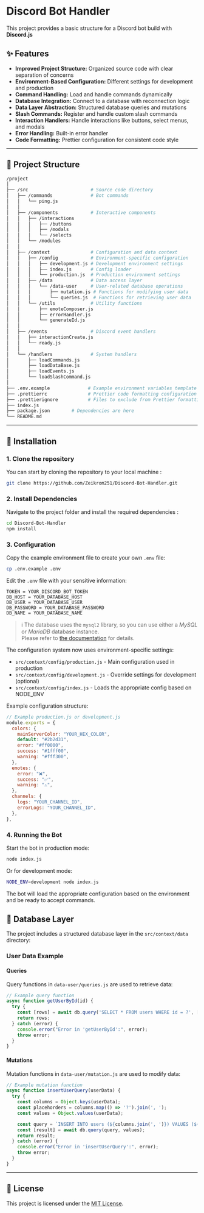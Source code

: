 # Discord Bot Handler

This project provides a basic structure for a Discord bot build with **Discord.js**

## ✨ Features

- **Improved Project Structure:** Organized source code with clear separation of concerns
- **Environment-Based Configuration:** Different settings for development and production
- **Command Handling:** Load and handle commands dynamically
- **Database Integration:** Connect to a database with reconnection logic
- **Data Layer Abstraction:** Structured database queries and mutations
- **Slash Commands:** Register and handle custom slash commands
- **Interaction Handlers:** Handle interactions like buttons, select menus, and modals
- **Error Handling:** Built-in error handler
- **Code Formatting:** Prettier configuration for consistent code style

---

## 📁 Project Structure

```bash
/project
│
├── /src                       # Source code directory
│   ├── /commands              # Bot commands
│   │   └── ping.js
│   │
│   ├── /components            # Interactive components
│   │   ├── /interactions
│   │   │   ├── /buttons
│   │   │   ├── /modals
│   │   │   └── /selects
│   │   └── /modules
│   │
│   ├── /context               # Configuration and data context
│   │   ├── /config            # Environment-specific configuration
│   │   │   ├── development.js # Development environment settings
│   │   │   ├── index.js       # Config loader
│   │   │   └── production.js  # Production environment settings
│   │   ├── /data              # Data access layer
│   │   │   └── /data-user     # User-related database operations
│   │   │       ├── mutation.js # Functions for modifying user data
│   │   │       └── queries.js  # Functions for retrieving user data
│   │   └── /utils             # Utility functions
│   │       ├── emoteComposer.js
│   │       ├── errorHandler.js
│   │       └── generateId.js
│   │
│   ├── /events                # Discord event handlers
│   │   ├── interactionCreate.js
│   │   └── ready.js
│   │
│   └── /handlers              # System handlers
│       ├── loadCommands.js
│       ├── loadDataBase.js
│       ├── loadEvents.js
│       └── loadSlashCommand.js
│
├── .env.example              # Example environment variables template
├── .prettierrc               # Prettier code formatting configuration
├── .prettierignore           # Files to exclude from Prettier formatting
├── index.js
├── package.json        # Dependencies are here
└── README.md
```

---

## 🚀 Installation

### 1. Clone the repository

You can start by cloning the repository to your local machine :

```bash
git clone https://github.com/Zeikrom251/Discord-Bot-Handler.git
```

### 2. Install Dependencies

Navigate to the project folder and install the required dependencies :

```bash
cd Discord-Bot-Handler
npm install
```

### 3. Configuration

Copy the example environment file to create your own `.env` file:

```bash
cp .env.example .env
```

Edit the `.env` file with your sensitive information:

```
TOKEN = YOUR_DISCORD_BOT_TOKEN
DB_HOST = YOUR_DATABASE_HOST
DB_USER = YOUR_DATABASE_USER
DB_PASSWORD = YOUR_DATABASE_PASSWORD
DB_NAME = YOUR_DATABASE_NAME
```

> ℹ️ The database uses the `mysql2` library, so you can use either a _MySQL_ or _MariaDB_ database instance.<br>Please refer to [the documentation](https://sidorares.github.io/node-mysql2/docs/documentation) for details.

The configuration system now uses environment-specific settings:

- `src/context/config/production.js` - Main configuration used in production
- `src/context/config/development.js` - Override settings for development (optional)
- `src/context/config/index.js` - Loads the appropriate config based on NODE_ENV

Example configuration structure:

```js
// Example production.js or development.js
module.exports = {
  colors: {
    mainServerColor: "YOUR_HEX_COLOR",
    default: "#2b2d31",
    error: "#ff0000",
    success: "#1fff00",
    warning: "#fff300",
  },
  emotes: {
    error: "❌",
    success: "✅",
    warning: "⚠️",
  },
  channels: {
    logs: "YOUR_CHANNEL_ID",
    errorLogs: "YOUR_CHANNEL_ID",
  },
},
```

### 4. Running the Bot

Start the bot in production mode:

```bash
node index.js
```

Or for development mode:

```bash
NODE_ENV=development node index.js
```

The bot will load the appropriate configuration based on the environment and be ready to accept commands.

## 💾 Database Layer

The project includes a structured database layer in the `src/context/data` directory:

### User Data Example

#### Queries
Query functions in `data-user/queries.js` are used to retrieve data:

```js
// Example query function
async function getUserById(id) {
  try {
    const [rows] = await db.query('SELECT * FROM users WHERE id = ?', [id]);
    return rows;
  } catch (error) {
    console.error("Error in 'getUserById':", error);
    throw error;
  }
}
```

#### Mutations
Mutation functions in `data-user/mutation.js` are used to modify data:

```js
// Example mutation function
async function insertUserQuery(userData) {
  try {
    const columns = Object.keys(userData);
    const placehorders = columns.map(() => '?').join(', ');
    const values = Object.values(userData);

    const query = `INSERT INTO users (${columns.join(', ')}) VALUES (${placehorders})`;
    const [result] = await db.query(query, values);
    return result;
  } catch (error) {
    console.error("Error in 'insertUserQuery':", error);
    throw error;
  }
}
```

---

## 📄 License

This project is licensed under the [MIT License](https://fr.wikipedia.org/wiki/Licence_MIT).
